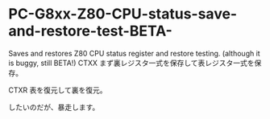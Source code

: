 # PC-G8xx-Z80-CPU-status-save-and-restore-test-BETA-
Saves and restores Z80 CPU status register and restore testing. (although it is buggy, still BETA!)
CTXX
まず裏レジスタ一式を保存して表レジスタ一式を保存。


CTXR
表を復元して裏を復元。

したいのだが、暴走します。
